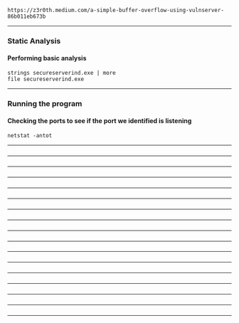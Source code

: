     https://z3r0th.medium.com/a-simple-buffer-overflow-using-vulnserver-86b011eb673b
_________________________________________________________________________________________________________________
### Static Analysis
#### Performing basic analysis
    strings secureserverind.exe | more
    file secureserverind.exe
_________________________________________________________________________________________________________________
### Running the program
#### Checking the ports to see if the port we identified is listening
    netstat -antot
_________________________________________________________________________________________________________________
### 
#### 


_________________________________________________________________________________________________________________
### 
#### 


_________________________________________________________________________________________________________________
### 
#### 


_________________________________________________________________________________________________________________
### 
#### 


_________________________________________________________________________________________________________________
### 
#### 


_________________________________________________________________________________________________________________
### 
#### 


_________________________________________________________________________________________________________________
### 
#### 


_________________________________________________________________________________________________________________
### 
#### 


_________________________________________________________________________________________________________________
### 
#### 


_________________________________________________________________________________________________________________
### 
#### 


_________________________________________________________________________________________________________________
### 
#### 


_________________________________________________________________________________________________________________
### 
#### 


_________________________________________________________________________________________________________________
### 
#### 


_________________________________________________________________________________________________________________
### 
#### 


_________________________________________________________________________________________________________________
### 
#### 


_________________________________________________________________________________________________________________
### 
#### 


_________________________________________________________________________________________________________________
